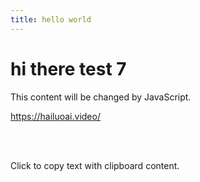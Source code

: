 ```yaml
---
title: hello world
---
```



# hi there test 7

<div id="myDiv">This content will be changed by JavaScript.</div>


<https://hailuoai.video/>

<br>
<https://app.sketchup.com/app?hl=en>

<br>
 <p onclick="copyWithClipboard('Here is your clipboard content: {CLIPBOARD}')">Click to copy text with clipboard content.</p>